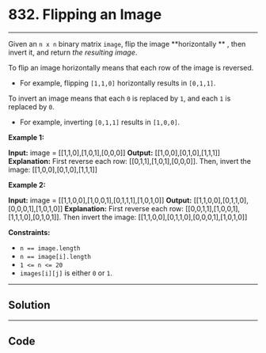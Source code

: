 # 832. Flipping an Image

---

Given an `n x n` binary matrix `image`, flip the image **horizontally ** , then invert it, and return _the resulting image_.

To flip an image horizontally means that each row of the image is reversed.

  * For example, flipping `[1,1,0]` horizontally results in `[0,1,1]`.



To invert an image means that each `0` is replaced by `1`, and each `1` is replaced by `0`.

  * For example, inverting `[0,1,1]` results in `[1,0,0]`.



 

**Example 1:**


**Input:** image = [[1,1,0],[1,0,1],[0,0,0]]
**Output:** [[1,0,0],[0,1,0],[1,1,1]]
**Explanation:** First reverse each row: [[0,1,1],[1,0,1],[0,0,0]].
Then, invert the image: [[1,0,0],[0,1,0],[1,1,1]]


**Example 2:**


**Input:** image = [[1,1,0,0],[1,0,0,1],[0,1,1,1],[1,0,1,0]]
**Output:** [[1,1,0,0],[0,1,1,0],[0,0,0,1],[1,0,1,0]]
**Explanation:** First reverse each row: [[0,0,1,1],[1,0,0,1],[1,1,1,0],[0,1,0,1]].
Then invert the image: [[1,1,0,0],[0,1,1,0],[0,0,0,1],[1,0,1,0]]


 

**Constraints:**

  * `n == image.length`
  * `n == image[i].length`
  * `1 <= n <= 20`
  * `images[i][j]` is either `0` or `1`.

---

## Solution



---

## Code
```python


```